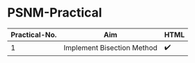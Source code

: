 # PSNM-Practical
|Practical-No.   |Aim                          |HTML                         |
|----------------|-------------------------------|-----------------------------|
|1|Implement Bisection Method           |:heavy_check_mark:|


